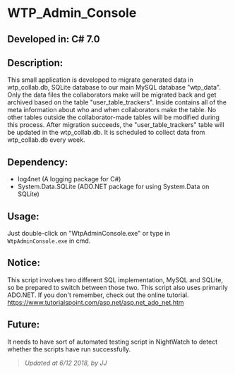 # WTP_Admin_Console

## Developed in: **C# 7.0**

## Description:
This small application is developed to migrate generated data in wtp_collab.db, SQLite database to our main MySQL database "wtp_data". Only the data files the collaborators make will be migrated back and get archived based on the table "user_table_trackers". Inside contains all of the meta information about who and when collaborators make the table. No other tables outside the collaborator-made tables will be modified during this process. After migration succeeds, the "user_table_trackers" table will be updated in the wtp_collab.db. It is scheduled to collect data from wtp_collab.db every week. 

## Dependency:
* log4net (A logging package for C#)
* System.Data.SQLite (ADO.NET package for using System.Data on SQLite)

## Usage:
Just double-click on "WtpAdminConsole.exe" or type in `WtpAdminConsole.exe` in cmd.

## Notice:
This script involves two different SQL implementation, MySQL and SQLite, so be prepared to switch between those two. This script also uses primarily ADO.NET. If you don't remember, check out the online tutorial. https://www.tutorialspoint.com/asp.net/asp.net_ado_net.htm

## Future:
It needs to have sort of automated testing script in NightWatch to detect whether the scripts have run successfully. 

> *Updated at 6/12 2018, by JJ*


